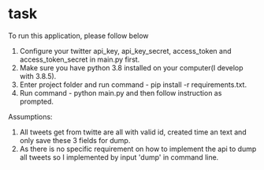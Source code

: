 # task

To run this application, please follow below
1. Configure your twitter api_key, api_key_secret, access_token and access_token_secret in main.py first.
2. Make sure you have python 3.8 installed on your computer(I develop with 3.8.5).
3. Enter project folder and run command  - pip install -r requirements.txt.
4. Run command - python main.py and then follow instruction as prompted.

Assumptions:
1. All tweets get from twitte are all with valid id, created time an text and only save these 3 fields for dump.
2. As there is no specific requirement on how to implement the api to dump all tweets so I implemented by input 'dump' in command line.
